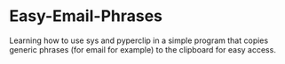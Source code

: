# Easy-Email-Phrases

Learning how to use sys and pyperclip in a simple program that copies generic phrases (for email for example) to the clipboard for easy access.
